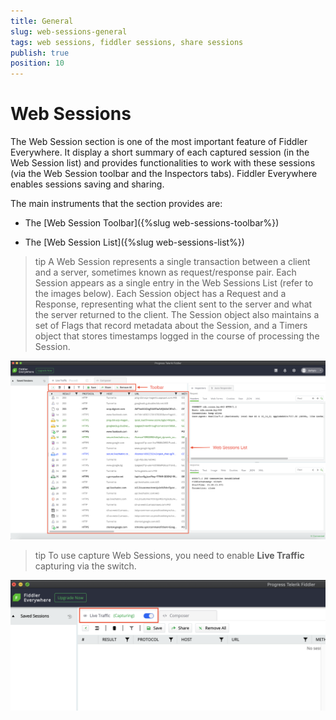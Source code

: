 ```yaml
---
title: General
slug: web-sessions-general
tags: web sessions, fiddler sessions, share sessions
publish: true
position: 10
---
```


# Web Sessions

The Web Session section is one of the most important feature of Fiddler Everywhere. It display a short summary of each captured session (in the Web Session list) and provides functionalities to work with these sessions (via the Web Session toolbar and the Inspectors tabs). Fiddler Everywhere enables sessions saving and sharing.

The main instruments that the section provides are:

- The [Web Session Toolbar]({%slug web-sessions-toolbar%})

- The [Web Session List]({%slug web-sessions-list%})

>tip A Web Session represents a single transaction between a client and a server, sometimes known as request/response pair. Each Session appears as a single entry in the Web Sessions List (refer to the images below). Each Session object has a Request and a Response, representing what the client sent to the server and what the server returned to the client. The Session object also maintains a set of Flags that record metadata about the Session, and a Timers object that stores timestamps logged in the course of processing the Session.

![Web Sessions toolbar and list](../../../images/livetraffic/websessions/websessions-toolbar-list-full.png)

>tip To use capture Web Sessions, you need to enable __Live Traffic__ capturing via the switch.

![Enabling Live Traffic](../../../images/livetraffic/websessions/websessions-live-traffic-capturing.png)
